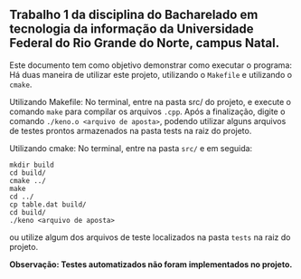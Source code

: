 
##  Trabalho 1 da disciplina do Bacharelado em tecnologia da informação da Universidade Federal do Rio Grande do Norte, campus Natal.

Este documento tem como objetivo demonstrar como executar o programa:
Há duas maneira de utilizar este projeto, utilizando o `Makefile` e utilizando o `cmake`.

Utilizando Makefile:
No terminal, entre na pasta src/ do projeto, e execute o comando `make` para compilar os arquivos `.cpp`. Após a finalização, digite o comando `./keno.o <arquivo de aposta>`, podendo utilizar alguns arquivos de testes prontos armazenados na pasta tests na raiz do projeto.

Utilizando cmake:
No terminal, entre na pasta `src/` e em seguida:

    mkdir build
    cd build/
    cmake ../
    make
    cd ../
    cp table.dat build/
    cd build/
    ./keno <arquivo de aposta>

ou utilize algum dos arquivos de teste localizados na pasta `tests` na raiz do projeto.

**Observação: Testes automatizados não foram implementados no projeto.**